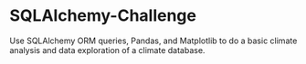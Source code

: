 # SQLAlchemy-Challenge
Use SQLAlchemy ORM queries, Pandas, and Matplotlib to do a basic climate analysis and data exploration of a climate database.
